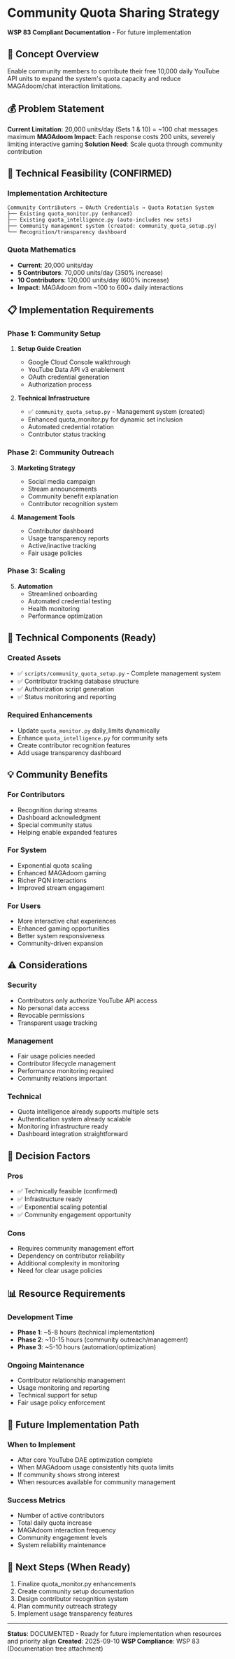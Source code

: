 # Community Quota Sharing Strategy
**WSP 83 Compliant Documentation** - For future implementation

## 🎯 Concept Overview
Enable community members to contribute their free 10,000 daily YouTube API units to expand the system's quota capacity and reduce MAGAdoom/chat interaction limitations.

## 💰 Problem Statement
**Current Limitation**: 20,000 units/day (Sets 1 & 10) = ~100 chat messages maximum
**MAGAdoom Impact**: Each response costs 200 units, severely limiting interactive gaming
**Solution Need**: Scale quota through community contribution

## 🚀 Technical Feasibility (CONFIRMED)

### **Implementation Architecture**
```
Community Contributors → OAuth Credentials → Quota Rotation System
├── Existing quota_monitor.py (enhanced)
├── Existing quota_intelligence.py (auto-includes new sets)
├── Community management system (created: community_quota_setup.py)
└── Recognition/transparency dashboard
```

### **Quota Mathematics**
- **Current**: 20,000 units/day
- **5 Contributors**: 70,000 units/day (350% increase)
- **10 Contributors**: 120,000 units/day (600% increase)
- **Impact**: MAGAdoom from ~100 to 600+ daily interactions

## 📋 Implementation Requirements

### **Phase 1: Community Setup**
1. **Setup Guide Creation**
   - Google Cloud Console walkthrough
   - YouTube Data API v3 enablement
   - OAuth credential generation
   - Authorization process

2. **Technical Infrastructure**
   - ✅ `community_quota_setup.py` - Management system (created)
   - Enhanced quota_monitor.py for dynamic set inclusion
   - Automated credential rotation
   - Contributor status tracking

### **Phase 2: Community Outreach**
3. **Marketing Strategy**
   - Social media campaign
   - Stream announcements
   - Community benefit explanation
   - Contributor recognition system

4. **Management Tools**
   - Contributor dashboard
   - Usage transparency reports
   - Active/inactive tracking
   - Fair usage policies

### **Phase 3: Scaling**
5. **Automation**
   - Streamlined onboarding
   - Automated credential testing
   - Health monitoring
   - Performance optimization

## 🔧 Technical Components (Ready)

### **Created Assets**
- ✅ `scripts/community_quota_setup.py` - Complete management system
- ✅ Contributor tracking database structure
- ✅ Authorization script generation
- ✅ Status monitoring and reporting

### **Required Enhancements**
- Update `quota_monitor.py` daily_limits dynamically
- Enhance `quota_intelligence.py` for community sets
- Create contributor recognition features
- Add usage transparency dashboard

## 💡 Community Benefits

### **For Contributors**
- Recognition during streams
- Dashboard acknowledgment
- Special community status
- Helping enable expanded features

### **For System**
- Exponential quota scaling
- Enhanced MAGAdoom gaming
- Richer PQN interactions
- Improved stream engagement

### **For Users**
- More interactive chat experiences
- Enhanced gaming opportunities
- Better system responsiveness
- Community-driven expansion

## ⚠️ Considerations

### **Security**
- Contributors only authorize YouTube API access
- No personal data access
- Revocable permissions
- Transparent usage tracking

### **Management**
- Fair usage policies needed
- Contributor lifecycle management
- Performance monitoring required
- Community relations important

### **Technical**
- Quota intelligence already supports multiple sets
- Authentication system already scalable
- Monitoring infrastructure ready
- Dashboard integration straightforward

## 🎯 Decision Factors

### **Pros**
- ✅ Technically feasible (confirmed)
- ✅ Infrastructure ready
- ✅ Exponential scaling potential
- ✅ Community engagement opportunity

### **Cons**
- Requires community management effort
- Dependency on contributor reliability
- Additional complexity in monitoring
- Need for clear usage policies

## 📊 Resource Requirements

### **Development Time**
- **Phase 1**: ~5-8 hours (technical implementation)
- **Phase 2**: ~10-15 hours (community outreach/management)
- **Phase 3**: ~5-10 hours (automation/optimization)

### **Ongoing Maintenance**
- Contributor relationship management
- Usage monitoring and reporting
- Technical support for setup
- Fair usage policy enforcement

## 🚀 Future Implementation Path

### **When to Implement**
- After core YouTube DAE optimization complete
- When MAGAdoom usage consistently hits quota limits
- If community shows strong interest
- When resources available for community management

### **Success Metrics**
- Number of active contributors
- Total daily quota increase
- MAGAdoom interaction frequency
- Community engagement levels
- System reliability maintenance

## 📝 Next Steps (When Ready)
1. Finalize quota_monitor.py enhancements
2. Create community setup documentation
3. Design contributor recognition system
4. Plan community outreach strategy
5. Implement usage transparency features

---
**Status**: DOCUMENTED - Ready for future implementation when resources and priority align
**Created**: 2025-09-10
**WSP Compliance**: WSP 83 (Documentation tree attachment)
